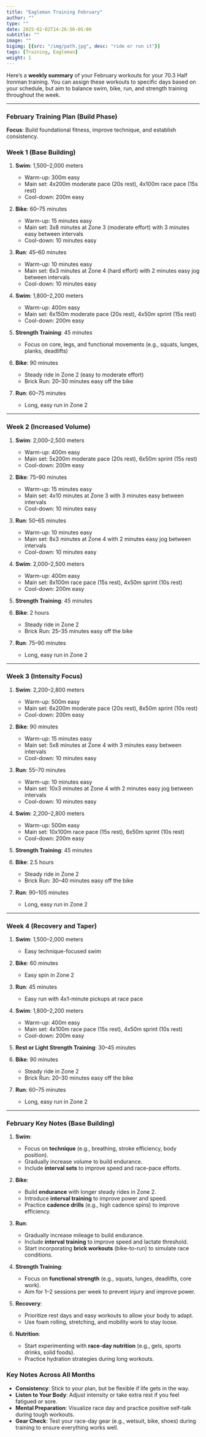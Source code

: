 ```yaml
---
title: "Eagleman Training February"
author: ""
type: ""
date: 2025-02-02T14:26:56-05:00
subtitle: ""
image: ""
bigimg: [{src: "/img/path.jpg", desc: "ride or run it"}]
tags: [Training, Eagleman]
weight: 1
---
```

Here’s a **weekly summary** of your February workouts for your 70.3 Half Ironman training. You can assign these workouts to specific days based on your schedule, but aim to balance swim, bike, run, and strength training throughout the week.

---

### **February Training Plan (Build Phase)**  
**Focus**: Build foundational fitness, improve technique, and establish consistency.

### **Week 1 (Base Building)**  
1. **Swim**: 1,500–2,000 meters  
   - Warm-up: 300m easy  
   - Main set: 4x200m moderate pace (20s rest), 4x100m race pace (15s rest)  
   - Cool-down: 200m easy  

2. **Bike**: 60–75 minutes  
   - Warm-up: 15 minutes easy  
   - Main set: 3x8 minutes at Zone 3 (moderate effort) with 3 minutes easy between intervals  
   - Cool-down: 10 minutes easy  

3. **Run**: 45–60 minutes  
   - Warm-up: 10 minutes easy  
   - Main set: 6x3 minutes at Zone 4 (hard effort) with 2 minutes easy jog between intervals  
   - Cool-down: 10 minutes easy  

4. **Swim**: 1,800–2,200 meters  
   - Warm-up: 400m easy  
   - Main set: 6x150m moderate pace (20s rest), 4x50m sprint (15s rest)  
   - Cool-down: 200m easy  

5. **Strength Training**: 45 minutes  
   - Focus on core, legs, and functional movements (e.g., squats, lunges, planks, deadlifts)  

6. **Bike**: 90 minutes  
   - Steady ride in Zone 2 (easy to moderate effort)  
   - Brick Run: 20–30 minutes easy off the bike  

7. **Run**: 60–75 minutes  
   - Long, easy run in Zone 2  

---

### **Week 2 (Increased Volume)**  
1. **Swim**: 2,000–2,500 meters  
   - Warm-up: 400m easy  
   - Main set: 5x200m moderate pace (20s rest), 6x50m sprint (15s rest)  
   - Cool-down: 200m easy  

2. **Bike**: 75–90 minutes  
   - Warm-up: 15 minutes easy  
   - Main set: 4x10 minutes at Zone 3 with 3 minutes easy between intervals  
   - Cool-down: 10 minutes easy  

3. **Run**: 50–65 minutes  
   - Warm-up: 10 minutes easy  
   - Main set: 8x3 minutes at Zone 4 with 2 minutes easy jog between intervals  
   - Cool-down: 10 minutes easy  

4. **Swim**: 2,000–2,500 meters  
   - Warm-up: 400m easy  
   - Main set: 8x100m race pace (15s rest), 4x50m sprint (10s rest)  
   - Cool-down: 200m easy  

5. **Strength Training**: 45 minutes  

6. **Bike**: 2 hours  
   - Steady ride in Zone 2  
   - Brick Run: 25–35 minutes easy off the bike  

7. **Run**: 75–90 minutes  
   - Long, easy run in Zone 2  

---

### **Week 3 (Intensity Focus)**  
1. **Swim**: 2,200–2,800 meters  
   - Warm-up: 500m easy  
   - Main set: 6x200m moderate pace (20s rest), 8x50m sprint (10s rest)  
   - Cool-down: 200m easy  

2. **Bike**: 90 minutes  
   - Warm-up: 15 minutes easy  
   - Main set: 5x8 minutes at Zone 4 with 3 minutes easy between intervals  
   - Cool-down: 10 minutes easy  

3. **Run**: 55–70 minutes  
   - Warm-up: 10 minutes easy  
   - Main set: 10x3 minutes at Zone 4 with 2 minutes easy jog between intervals  
   - Cool-down: 10 minutes easy  

4. **Swim**: 2,200–2,800 meters  
   - Warm-up: 500m easy  
   - Main set: 10x100m race pace (15s rest), 6x50m sprint (10s rest)  
   - Cool-down: 200m easy  

5. **Strength Training**: 45 minutes  

6. **Bike**: 2.5 hours  
   - Steady ride in Zone 2  
   - Brick Run: 30–40 minutes easy off the bike  

7. **Run**: 90–105 minutes  
   - Long, easy run in Zone 2  

---

### **Week 4 (Recovery and Taper)**  
1. **Swim**: 1,500–2,000 meters  
   - Easy technique-focused swim  

2. **Bike**: 60 minutes  
   - Easy spin in Zone 2  

3. **Run**: 45 minutes  
   - Easy run with 4x1-minute pickups at race pace  

4. **Swim**: 1,800–2,200 meters  
   - Warm-up: 400m easy  
   - Main set: 4x100m race pace (15s rest), 4x50m sprint (10s rest)  
   - Cool-down: 200m easy  

5. **Rest or Light Strength Training**: 30–45 minutes  

6. **Bike**: 90 minutes  
   - Steady ride in Zone 2  
   - Brick Run: 20–30 minutes easy off the bike  

7. **Run**: 60–75 minutes  
   - Long, easy run in Zone 2  

---


### **February Key Notes (Base Building)**  

1. **Swim**:  
   - Focus on **technique** (e.g., breathing, stroke efficiency, body position).  
   - Gradually increase volume to build endurance.  
   - Include **interval sets** to improve speed and race-pace efforts.  

2. **Bike**:  
   - Build **endurance** with longer steady rides in Zone 2.  
   - Introduce **interval training** to improve power and speed.  
   - Practice **cadence drills** (e.g., high cadence spins) to improve efficiency.  

3. **Run**:  
   - Gradually increase mileage to build endurance.  
   - Include **interval training** to improve speed and lactate threshold.  
   - Start incorporating **brick workouts** (bike-to-run) to simulate race conditions.  

4. **Strength Training**:  
   - Focus on **functional strength** (e.g., squats, lunges, deadlifts, core work).  
   - Aim for 1–2 sessions per week to prevent injury and improve power.  

5. **Recovery**:  
   - Prioritize rest days and easy workouts to allow your body to adapt.  
   - Use foam rolling, stretching, and mobility work to stay loose.  

6. **Nutrition**:  
   - Start experimenting with **race-day nutrition** (e.g., gels, sports drinks, solid foods).  
   - Practice hydration strategies during long workouts. 
   
### **Key Notes Across All Months**  
- **Consistency**: Stick to your plan, but be flexible if life gets in the way.  
- **Listen to Your Body**: Adjust intensity or take extra rest if you feel fatigued or sore.  
- **Mental Preparation**: Visualize race day and practice positive self-talk during tough workouts.  
- **Gear Check**: Test your race-day gear (e.g., wetsuit, bike, shoes) during training to ensure everything works well. 